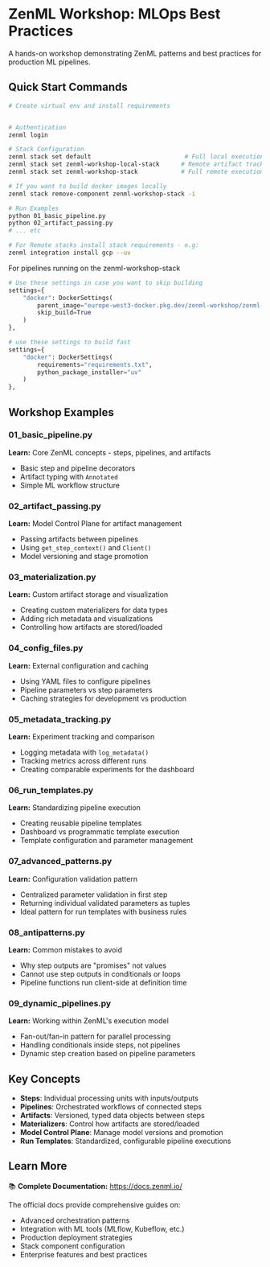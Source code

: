 # ZenML Workshop: MLOps Best Practices

A hands-on workshop demonstrating ZenML patterns and best practices for production ML pipelines.

## Quick Start Commands

```bash
# Create virtual env and install requirements


# Authentication
zenml login

# Stack Configuration
zenml stack set default                          # Full local execution
zenml stack set zenml-workshop-local-stack      # Remote artifact tracking (recommended)
zenml stack set zenml-workshop-stack            # Full remote execution

# If you want to build docker images locally
zenml stack remove-component zenml-workshop-stack -i

# Run Examples
python 01_basic_pipeline.py
python 02_artifact_passing.py
# ... etc

# For Remote stacks install stack requirements - e.g:
zenml integration install gcp --uv
```

For pipelines running on the zenml-workshop-stack
```python
# Use these settings in case you want to skip building
settings={  
    "docker": DockerSettings(
        parent_image="europe-west3-docker.pkg.dev/zenml-workshop/zenml-436496/zenml@sha256:df4ed1b5276e752aedb0957c942ecbea6c18ecff18b6d26abe29103939d50f5d",
        skip_build=True
    )
},

# use these settings to build fast
settings={  
    "docker": DockerSettings(
        requirements="requirements.txt",
        python_package_installer="uv"
    )
},
```

## Workshop Examples

### 01_basic_pipeline.py
**Learn:** Core ZenML concepts - steps, pipelines, and artifacts
- Basic step and pipeline decorators
- Artifact typing with `Annotated`
- Simple ML workflow structure

### 02_artifact_passing.py  
**Learn:** Model Control Plane for artifact management
- Passing artifacts between pipelines
- Using `get_step_context()` and `Client()`
- Model versioning and stage promotion

### 03_materialization.py
**Learn:** Custom artifact storage and visualization
- Creating custom materializers for data types
- Adding rich metadata and visualizations
- Controlling how artifacts are stored/loaded

### 04_config_files.py
**Learn:** External configuration and caching
- Using YAML files to configure pipelines
- Pipeline parameters vs step parameters
- Caching strategies for development vs production

### 05_metadata_tracking.py
**Learn:** Experiment tracking and comparison
- Logging metadata with `log_metadata()`
- Tracking metrics across different runs
- Creating comparable experiments for the dashboard

### 06_run_templates.py
**Learn:** Standardizing pipeline execution
- Creating reusable pipeline templates
- Dashboard vs programmatic template execution
- Template configuration and parameter management

### 07_advanced_patterns.py
**Learn:** Configuration validation pattern
- Centralized parameter validation in first step
- Returning individual validated parameters as tuples
- Ideal pattern for run templates with business rules

### 08_antipatterns.py
**Learn:** Common mistakes to avoid
- Why step outputs are "promises" not values
- Cannot use step outputs in conditionals or loops
- Pipeline functions run client-side at definition time

### 09_dynamic_pipelines.py
**Learn:** Working within ZenML's execution model
- Fan-out/fan-in pattern for parallel processing
- Handling conditionals inside steps, not pipelines
- Dynamic step creation based on pipeline parameters

## Key Concepts

- **Steps**: Individual processing units with inputs/outputs
- **Pipelines**: Orchestrated workflows of connected steps  
- **Artifacts**: Versioned, typed data objects between steps
- **Materializers**: Control how artifacts are stored/loaded
- **Model Control Plane**: Manage model versions and promotion
- **Run Templates**: Standardized, configurable pipeline executions

## Learn More

📚 **Complete Documentation:** https://docs.zenml.io/

The official docs provide comprehensive guides on:
- Advanced orchestration patterns
- Integration with ML tools (MLflow, Kubeflow, etc.)
- Production deployment strategies
- Stack component configuration
- Enterprise features and best practices